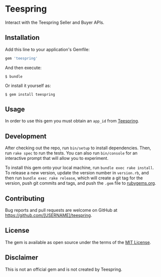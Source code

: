 # Teespring

Interact with the Teespring Seller and Buyer APIs.

## Installation

Add this line to your application's Gemfile:

```ruby
gem 'teespring'
```

And then execute:

    $ bundle

Or install it yourself as:

    $ gem install teespring

## Usage

In order to use this gem you must obtain an `app_id` from [Teespring](https://teespring.com/support). 

## Development

After checking out the repo, run `bin/setup` to install dependencies. Then, run `rake spec` to run the tests. You can also run `bin/console` for an interactive prompt that will allow you to experiment.

To install this gem onto your local machine, run `bundle exec rake install`. To release a new version, update the version number in `version.rb`, and then run `bundle exec rake release`, which will create a git tag for the version, push git commits and tags, and push the `.gem` file to [rubygems.org](https://rubygems.org).

## Contributing

Bug reports and pull requests are welcome on GitHub at https://github.com/[USERNAME]/teespring.

## License

The gem is available as open source under the terms of the [MIT License](http://opensource.org/licenses/MIT).

## Disclaimer

This is not an official gem and is not created by Teespring.
